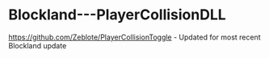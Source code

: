 # Blockland---PlayerCollisionDLL
https://github.com/Zeblote/PlayerCollisionToggle - Updated for most recent Blockland update
